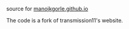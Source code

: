 source for [manojkgorle.github.io](https://manojkgorle.github.io/)

The code is a fork of transmission11's website.
